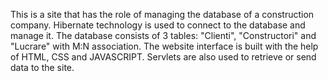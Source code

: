 This is a site that has the role of managing the database of a construction company. Hibernate technology is used to connect to the database and manage it. 
The database consists of 3 tables: "Clienti", "Constructori" and "Lucrare" with M:N association. The website interface is built with the help of HTML, CSS and JAVASCRIPT. 
Servlets are also used to retrieve or send data to the site.
